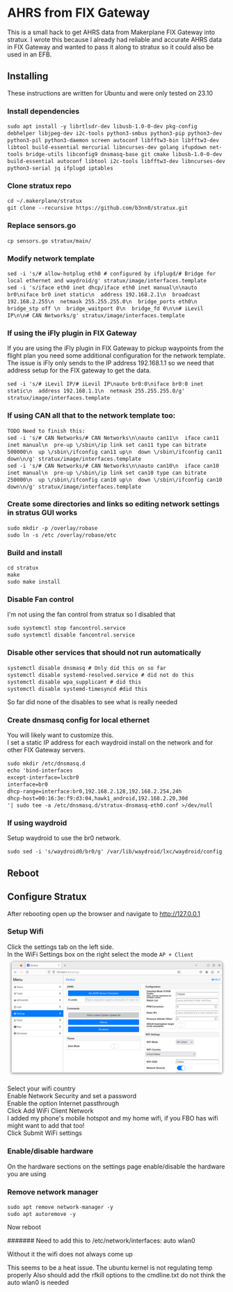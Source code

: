 # AHRS from FIX Gateway
This is a small hack to get AHRS data from Makerplane FIX Gateway into stratux. I wrote this because I already had reliable and accurate AHRS data in FIX Gateway and wanted to pass it along to stratux so it could also be used in an EFB.

## Installing
These instructions are written for Ubuntu and were only tested on 23.10

### Install dependencies
```
sudo apt install -y librtlsdr-dev libusb-1.0-0-dev pkg-config debhelper libjpeg-dev i2c-tools python3-smbus python3-pip python3-dev python3-pil python3-daemon screen autoconf libfftw3-bin libfftw3-dev libtool build-essential mercurial libncurses-dev golang ifupdown net-tools bridge-utils libconfig9 dnsmasq-base git cmake libusb-1.0-0-dev build-essential autoconf libtool i2c-tools libfftw3-dev libncurses-dev python3-serial jq ifplugd iptables
```

### Clone stratux repo
```
cd ~/.makerplane/stratux
git clone --recursive https://github.com/b3nn0/stratux.git
```

### Replace sensors.go
```
cp sensors.go stratux/main/
```

### Modify network template
```
sed -i 's/# allow-hotplug eth0 # configured by ifplugd/# Bridge for local ethernet and waydroid/g' stratux/image/interfaces.template 
sed -i 's/iface eth0 inet dhcp/iface eth0 inet manual\n\nauto br0\niface br0 inet static\n  address 192.168.2.1\n  broadcast 192.168.2.255\n  netmask 255.255.255.0\n  bridge_ports eth0\n  bridge_stp off \n  bridge_waitport 0\n  bridge_fd 0\n\n# iLevil IP\n\n# CAN Networks/g' stratux/image/interfaces.template
```

### If using the iFly plugin in FIX Gateway
If you are using the iFly plugin in FIX Gateway to pickup waypoints from the flight plan you need some additional configuration for the network template.<br>
The issue is iFly only sends to the IP address 192.168.1.1 so we need that address setup for the FIX gateway to get the data.
```
sed -i 's/# iLevil IP/# iLevil IP\nauto br0:0\niface br0:0 inet static\n  address 192.168.1.1\n  netmask 255.255.255.0/g' stratux/image/interfaces.template
```

### If using CAN all that to the network template too:
```
TODO Need to finish this:
sed -i 's/# CAN Networks/# CAN Networks\n\nauto can11\n  iface can11 inet manual\n  pre-up \/sbin\/ip link set can11 type can bitrate 500000\n  up \/sbin\/ifconfig can11 up\n  down \/sbin\/ifconfig can11 down\n/g' stratux/image/interfaces.template
sed -i 's/# CAN Networks/# CAN Networks\n\nauto can10\n  iface can10 inet manual\n  pre-up \/sbin\/ip link set can10 type can bitrate 250000\n  up \/sbin\/ifconfig can10 up\n  down \/sbin\/ifconfig can10 down\n/g' stratux/image/interfaces.template
```


### Create some directories and links so editing network settings in stratus GUI works
```
sudo mkdir -p /overlay/robase
sudo ln -s /etc /overlay/robase/etc
```

### Build and install
```
cd stratux
make
sudo make install
```

### Disable Fan control
I'm not using the fan control from stratux so I disabled that
```
sudo systemctl stop fancontrol.service
sudo systemctl disable fancontrol.service
```

### Disable other services that should not run automatically
```
systemctl disable dnsmasq # Only did this on so far
systemctl disable systemd-resolved.service # did not do this
systemctl disable wpa_supplicant # did this
systemctl disable systemd-timesyncd #did this
```
So far did none of the disables to see what is really needed

### Create dnsmasq config for local ethernet
You will likely want to customize this.<br>
I set a static IP address for each waydroid install on the network and for other FIX Gateway servers.

```
sudo mkdir /etc/dnsmasq.d
echo 'bind-interfaces
except-interface=lxcbr0
interface=br0
dhcp-range=interface:br0,192.168.2.128,192.168.2.254,24h
dhcp-host=00:16:3e:f9:d3:04,hawk1_android,192.168.2.20,30d
'| sudo tee -a /etc/dnsmasq.d/stratux-dnsmasq-eth0.conf >/dev/null
```


### If using waydroid
Setup waydroid to use the br0 network.
```
sudo sed -i 's/waydroid0/br0/g' /var/lib/waydroid/lxc/waydroid/config
```

## Reboot

## Configure Stratux
After rebooting open up the browser and navigate to http://127.0.0.1

### Setup Wifi
Click the settings tab on the left side.<br>
In the WiFi Settings box on the right select the mode `AP + Client`
![AP Mode](/images/ap-mode.png)

Select your wifi country<br>
Enable Network Security and set a password<br>
Enable the option Internet passthrough<br>
Click Add WiFi Client Network<br>
I added my phone's mobile hotspot and my home wifi, if you FBO has wifi might want to add that too!<br>
Click Submit WiFi settings

### Enable/disable hardware
On the hardware sections on the settings page enable/disable the hardware you are using


### Remove network manager
```
sudo apt remove network-manager -y
sudo apt autoremove -y
```
Now reboot 

#######
Need to add this to /etc/network/interfaces:
auto wlan0

Without it the wifi does not always come up

This seems to be a heat issue.
The ubuntu kernel is not regulating temp properly
Also should add the rfkill options to the cmdline.txt
do not think the auto wlan0 is needed

